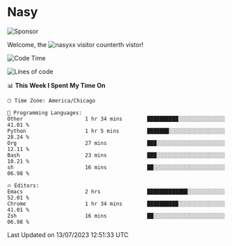 # Nasy

<!--
<p align="center">
<img height="200" src="https://github-readme-stats.vercel.app/api?username=nasyxx&count_private=true&show_icons=true&theme=dracula&include_all_commits=true"/>
<img height="200" src="https://github-readme-stats.vercel.app/api/top-langs/?username=nasyxx&theme=dracula&hide=html,jupyter+notebook&count_private=true&show_icons=true"/>
</p>

  
----------------
-->

![Sponsor](https://img.shields.io/static/v1.svg?label=Sponsor&message=%E2%9D%A4&logo=GitHub&style=flat&color=pink)
 
Welcome, the ![nasyxx visitor counter](https://count.getloli.com/get/@nasyxx?theme=rule34)th vistor!
 
<!--START_SECTION:waka-->
![Code Time](http://img.shields.io/badge/Code%20Time-3%2C595%20hrs%2056%20mins-blue)

![Lines of code](https://img.shields.io/badge/From%20Hello%20World%20I%27ve%20Written-6.3%20million%20lines%20of%20code-blue)

📊 **This Week I Spent My Time On** 

```text
🕑︎ Time Zone: America/Chicago

💬 Programming Languages: 
Other                    1 hr 34 mins        ██████████░░░░░░░░░░░░░░░   41.01 % 
Python                   1 hr 5 mins         ███████░░░░░░░░░░░░░░░░░░   28.24 % 
Org                      27 mins             ███░░░░░░░░░░░░░░░░░░░░░░   12.11 % 
Bash                     23 mins             ███░░░░░░░░░░░░░░░░░░░░░░   10.21 % 
sh                       16 mins             ██░░░░░░░░░░░░░░░░░░░░░░░   06.98 % 

🔥 Editors: 
Emacs                    2 hrs               █████████████░░░░░░░░░░░░   52.01 % 
Chrome                   1 hr 34 mins        ██████████░░░░░░░░░░░░░░░   41.01 % 
Zsh                      16 mins             ██░░░░░░░░░░░░░░░░░░░░░░░   06.98 % 
```


 Last Updated on 13/07/2023 12:51:33 UTC
<!--END_SECTION:waka-->

<!-- ![visitors](https://visitor-badge.laobi.icu/badge?page_id=nasyxx.nasyxx) -->
